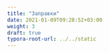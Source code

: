 ```yaml
---
title: "Заправки"
date: 2021-01-09T09:28:52+03:00
weight: 3
draft: true
typora-root-url: ../../static
---
```


